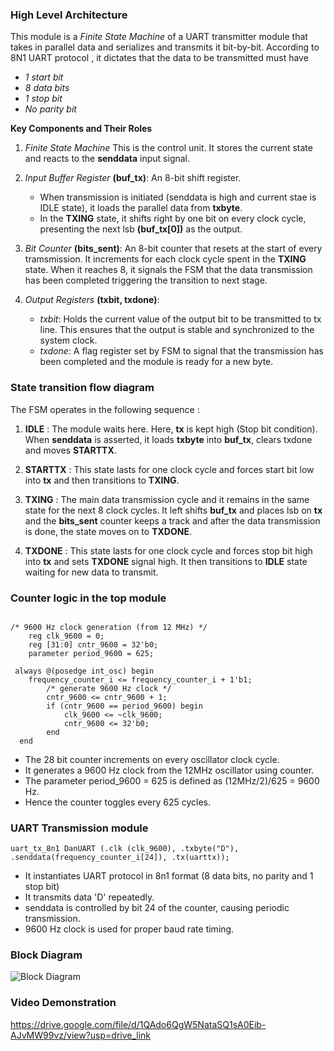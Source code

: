 ### High Level Architecture
This module is a *Finite State Machine* of a UART transmitter module that takes in parallel data and serializes and transmits it bit-by-bit.
According to 8N1 UART protocol , it dictates that the data to be transmitted must have 
*  *1 start bit*
*  *8 data bits*
*  *1 stop bit*
*  *No parity bit*

**Key Components and Their Roles**

1. *Finite State Machine*
   This is the control unit. It stores the current state and reacts to the **senddata** input signal.

2. *Input Buffer Register* **(buf_tx)**:
   An 8-bit shift register.
   * When transmission is initiated (senddata is high and current stae is IDLE state), it loads the parallel data from **txbyte**.
   * In the **TXING** state, it shifts right by one bit on every clock cycle, presenting the next lsb **(buf_tx[0])** as the output.

3. *Bit Counter* **(bits_sent)**:
   An 8-bit counter that resets at the start of every tramsmission.
   It increments for each clock cycle spent in the **TXING** state.
   When it reaches 8, it signals the FSM that the data transmission has been completed triggering the transition to next stage.

4. *Output Registers* **(txbit, txdone)**:
   * *txbit*: Holds the current value of the output bit to be transmitted to tx line.
   This ensures that the output is stable and synchronized to the system clock.
   * *txdone*: A flag register set by FSM to signal that the transmission has been completed and the module is ready for a new byte.

### State transition flow diagram
   The FSM operates in the following sequence :
   1. **IDLE** : The module waits here. Here, **tx** is kept high (Stop bit condition).
      When **senddata** is asserted, it loads **txbyte** into **buf_tx**, clears txdone and moves **STARTTX**.
      
   2. **STARTTX** : This state lasts for one clock cycle and forces start bit low into  **tx** and then transitions to **TXING**.
      
   3. **TXING** : The main data transmission cycle and it remains in the same state for the next 8 clock cycles.
      It left shifts **buf_tx** and places lsb on **tx** and the **bits_sent** counter keeps a track and after the data transmission is done, the state moves on to **TXDONE**.
      
   4. **TXDONE** : This state lasts for one clock cycle and forces stop bit high into  **tx** and sets **TXDONE** signal high. It then transitions to **IDLE** state waiting for new data to transmit.

### Counter logic in the top module
```
  
/* 9600 Hz clock generation (from 12 MHz) */
    reg clk_9600 = 0;
    reg [31:0] cntr_9600 = 32'b0;
    parameter period_9600 = 625;
```
```
 always @(posedge int_osc) begin
    frequency_counter_i <= frequency_counter_i + 1'b1;
        /* generate 9600 Hz clock */
        cntr_9600 <= cntr_9600 + 1;
        if (cntr_9600 == period_9600) begin
            clk_9600 <= ~clk_9600;
            cntr_9600 <= 32'b0;
        end
  end
```

* The 28 bit counter increments on every oscillator clock cycle.
* It generates a 9600 Hz clock from the 12MHz oscillator using counter.
* The parameter period_9600 = 625 is defined as (12MHz/2)/625 = 9600 Hz.
* Hence the counter toggles every 625 cycles.

### UART Transmission module

```uart_tx_8n1 DanUART (.clk (clk_9600), .txbyte("D"), .senddata(frequency_counter_i[24]), .tx(uarttx)); ```

* It instantiates UART protocol in 8n1 format (8 data bits, no parity and 1 stop bit)
* It transmits data 'D' repeatedly.
* senddata is controlled by bit 24 of the counter, causing periodic transmission.
* 9600 Hz clock is used for proper baud rate timing.


### Block Diagram

![Block Diagram](https://github.com/XcentricCoder/VSDSquadron_FM/blob/main/block_diagram.png)


### Video Demonstration

https://drive.google.com/file/d/1QAdo6QgW5NataSQ1sA0Eib-AJvMW99vz/view?usp=drive_link





